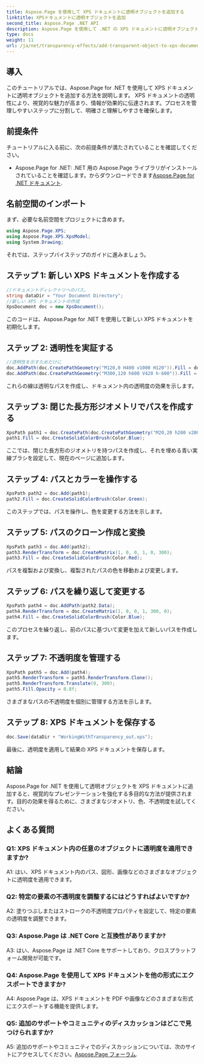 ```yaml
---
title: Aspose.Page を使用して XPS ドキュメントに透明オブジェクトを追加する
linktitle: XPSドキュメントに透明オブジェクトを追加
second_title: Aspose.Page .NET API
description: Aspose.Page を使用して .NET の XPS ドキュメントに透明オブジェクトを追加する方法を学習します。ステップバイステップのガイダンスで視覚的な魅力を高めます。
type: docs
weight: 11
url: /ja/net/transparency-effects/add-transparent-object-to-xps-document/
---
```

## 導入

このチュートリアルでは、Aspose.Page for .NET を使用して XPS ドキュメントに透明オブジェクトを追加する方法を説明します。 XPS ドキュメントの透明性により、視覚的な魅力が高まり、情報が効果的に伝達されます。プロセスを管理しやすいステップに分割して、明確さと理解しやすさを確保します。

## 前提条件

チュートリアルに入る前に、次の前提条件が満たされていることを確認してください。

-  Aspose.Page for .NET: .NET 用の Aspose.Page ライブラリがインストールされていることを確認します。からダウンロードできます[Aspose.Page for .NET ドキュメント](https://reference.aspose.com/page/net/).

## 名前空間のインポート

まず、必要な名前空間をプロジェクトに含めます。

```csharp
using Aspose.Page.XPS;
using Aspose.Page.XPS.XpsModel;
using System.Drawing;
```

それでは、ステップバイステップのガイドに進みましょう。

## ステップ 1: 新しい XPS ドキュメントを作成する

```csharp
//ドキュメントディレクトリへのパス。
string dataDir = "Your Document Directory";
//新しい XPS ドキュメントの作成
XpsDocument doc = new XpsDocument();
```

このコードは、Aspose.Page for .NET を使用して新しい XPS ドキュメントを初期化します。

## ステップ 2: 透明性を実証する

```csharp
//透明性を示すためだけに
doc.AddPath(doc.CreatePathGeometry("M120,0 H400 v1000 H120")).Fill = doc.CreateSolidColorBrush(Color.Gray);
doc.AddPath(doc.CreatePathGeometry("M300,120 h600 V420 h-600")).Fill = doc.CreateSolidColorBrush(Color.Gray);
```

これらの線は透明なパスを作成し、ドキュメント内の透明度の効果を示します。

## ステップ 3: 閉じた長方形ジオメトリでパスを作成する

```csharp
XpsPath path1 = doc.CreatePath(doc.CreatePathGeometry("M20,20 h200 v200 h-200 z"));
path1.Fill = doc.CreateSolidColorBrush(Color.Blue);
```

ここでは、閉じた長方形のジオメトリを持つパスを作成し、それを埋める青い実線ブラシを設定して、現在のページに追加します。

## ステップ 4: パスとカラーを操作する

```csharp
XpsPath path2 = doc.Add(path1);
path2.Fill = doc.CreateSolidColorBrush(Color.Green);
```

このステップでは、パスを操作し、色を変更する方法を示します。

## ステップ 5: パスのクローン作成と変換

```csharp
XpsPath path3 = doc.Add(path2);
path3.RenderTransform = doc.CreateMatrix(1, 0, 0, 1, 0, 300);
path3.Fill = doc.CreateSolidColorBrush(Color.Red);
```

パスを複製および変換し、複製されたパスの色を移動および変更します。

## ステップ 6: パスを繰り返して変更する

```csharp
XpsPath path4 = doc.AddPath(path2.Data);
path4.RenderTransform = doc.CreateMatrix(1, 0, 0, 1, 300, 0);
path4.Fill = doc.CreateSolidColorBrush(Color.Blue);
```

このプロセスを繰り返し、前のパスに基づいて変更を加えて新しいパスを作成します。

## ステップ 7: 不透明度を管理する

```csharp
XpsPath path5 = doc.Add(path4);
path5.RenderTransform = path5.RenderTransform.Clone();
path5.RenderTransform.Translate(0, 300);
path5.Fill.Opacity = 0.8f;
```

さまざまなパスの不透明度を個別に管理する方法を示します。

## ステップ 8: XPS ドキュメントを保存する

```csharp
doc.Save(dataDir + "WorkingWithTransparency_out.xps");
```

最後に、透明度を適用して結果の XPS ドキュメントを保存します。

## 結論

Aspose.Page for .NET を使用して透明オブジェクトを XPS ドキュメントに追加すると、視覚的なプレゼンテーションを強化する多目的な方法が提供されます。目的の効果を得るために、さまざまなジオメトリ、色、不透明度を試してください。

## よくある質問

### Q1: XPS ドキュメント内の任意のオブジェクトに透明度を適用できますか?

A1: はい、XPS ドキュメント内のパス、図形、画像などのさまざまなオブジェクトに透明度を適用できます。

### Q2: 特定の要素の不透明度を調整するにはどうすればよいですか?

A2: 塗りつぶしまたはストロークの不透明度プロパティを設定して、特定の要素の透明度を調整できます。

### Q3: Aspose.Page は .NET Core と互換性がありますか?

A3: はい、Aspose.Page は .NET Core をサポートしており、クロスプラットフォーム開発が可能です。

### Q4: Aspose.Page を使用して XPS ドキュメントを他の形式にエクスポートできますか?

A4: Aspose.Page は、XPS ドキュメントを PDF や画像などのさまざまな形式にエクスポートする機能を提供します。

### Q5: 追加のサポートやコミュニティのディスカッションはどこで見つけられますか?

 A5: 追加のサポートやコミュニティでのディスカッションについては、次のサイトにアクセスしてください。[Aspose.Page フォーラム](https://forum.aspose.com/c/page/39).